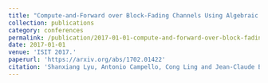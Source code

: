 ```yaml
---
title: "Compute-and-Forward over Block-Fading Channels Using Algebraic Lattices"
collection: publications
category: conferences
permalink: /publication/2017-01-01-compute-and-forward-over-block-fading-channels-using-algebraic-lattices
date: 2017-01-01
venue: 'ISIT 2017.'
paperurl: 'https://arxiv.org/abs/1702.01422'
citation: 'Shanxiang Lyu, Antonio Campello, Cong Ling and Jean-Claude Belfiore "<a href="https://arxiv.org/abs/1702.01422">Compute-and-Forward over Block-Fading Channels Using Algebraic Lattices</a>", ISIT 2017.'
---
```

